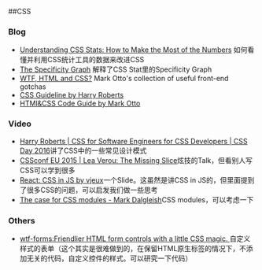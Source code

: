 ##CSS

### Blog

+ [Understanding CSS Stats: How to Make the Most of the Numbers](http://webdesign.tutsplus.com/tutorials/understanding-css-stats-how-to-make-the-most-of-the-numbers--cms-22756) 如何看懂并利用CSS统计工具的数据来改进CSS
+ [The Specificity Graph](http://csswizardry.com/2014/10/the-specificity-graph/) 解释了CSS Stat里的Specificity Graph
+ [WTF, HTML and CSS?](http://wtfhtmlcss.com/) Mark Otto's collection of useful front-end gotchas
+ [CSS Guideline by Harry Roberts](http://cssguidelin.es/)
+ [HTMl&CSS Code Guide by Mark Otto](http://codeguide.co)

### Video

+ [Harry Roberts | CSS for Software Engineers for CSS Developers | CSS Day 2016](https://vimeo.com/177216958)讲了CSS中的一些常见设计模式
+ [CSSconf EU 2015 | Lea Verou: The Missing Slice](https://www.youtube.com/watch?v=eVnUDTtOLE0)炫技的Talk，但看别人写CSS可以学到很多
+ [React: CSS in JS  by vjeux](https://speakerdeck.com/vjeux/react-css-in-js)一个Slide。这虽然是讲CSS in JS的，但里面提到了很多CSS的问题，可以启发我们做一些思考
+ [The case for CSS modules - Mark Dalgleish](https://www.youtube.com/watch?v=zR1lOuyQEt8)CSS modules，可以考虑一下

### Others

+ [wtf-forms:Friendlier HTML form controls with a little CSS magic. ](https://github.com/mdo/wtf-forms)自定义样式的表单（这个其实是很难做到的，在保留HTML原生标签的情况下，不添加无关的代码，自定义控件的样式。可以研究一下代码）